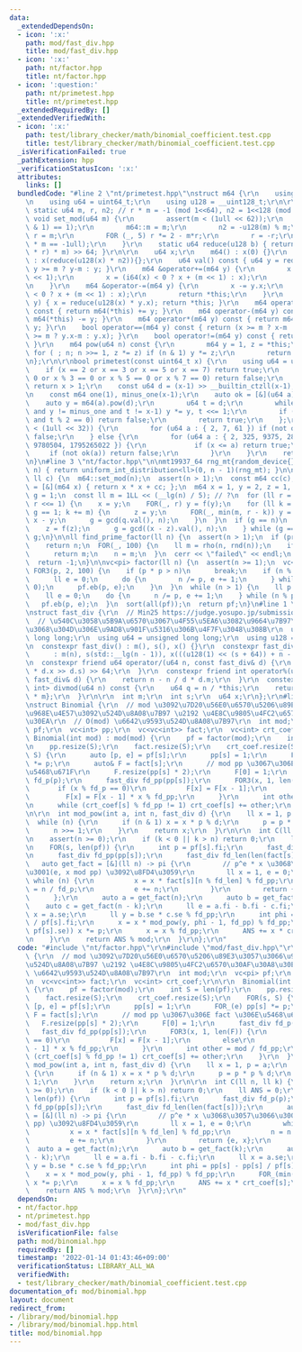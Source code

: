 ```yaml
---
data:
  _extendedDependsOn:
  - icon: ':x:'
    path: mod/fast_div.hpp
    title: mod/fast_div.hpp
  - icon: ':x:'
    path: nt/factor.hpp
    title: nt/factor.hpp
  - icon: ':question:'
    path: nt/primetest.hpp
    title: nt/primetest.hpp
  _extendedRequiredBy: []
  _extendedVerifiedWith:
  - icon: ':x:'
    path: test/library_checker/math/binomial_coefficient.test.cpp
    title: test/library_checker/math/binomial_coefficient.test.cpp
  _isVerificationFailed: true
  _pathExtension: hpp
  _verificationStatusIcon: ':x:'
  attributes:
    links: []
  bundledCode: "#line 2 \"nt/primetest.hpp\"\nstruct m64 {\r\n    using i64 = int64_t;\r\
    \n    using u64 = uint64_t;\r\n    using u128 = __uint128_t;\r\n\r\n    inline\
    \ static u64 m, r, n2; // r * m = -1 (mod 1<<64), n2 = 1<<128 (mod m)\r\n    static\
    \ void set_mod(u64 m) {\r\n        assert(m < (1ull << 62));\r\n        assert((m\
    \ & 1) == 1);\r\n        m64::m = m;\r\n        n2 = -u128(m) % m;\r\n       \
    \ r = m;\r\n        FOR (_, 5) r *= 2 - m*r;\r\n        r = -r;\r\n        assert(r\
    \ * m == -1ull);\r\n    }\r\n    static u64 reduce(u128 b) { return (b + u128(u64(b)\
    \ * r) * m) >> 64; }\r\n\r\n    u64 x;\r\n    m64() : x(0) {}\r\n    m64(u64 x)\
    \ : x(reduce(u128(x) * n2)){};\r\n    u64 val() const { u64 y = reduce(x); return\
    \ y >= m ? y-m : y; }\r\n    m64 &operator+=(m64 y) {\r\n        x += y.x - (m\
    \ << 1);\r\n        x = (i64(x) < 0 ? x + (m << 1) : x);\r\n        return *this;\r\
    \n    }\r\n    m64 &operator-=(m64 y) {\r\n        x -= y.x;\r\n        x = (i64(x)\
    \ < 0 ? x + (m << 1) : x);\r\n        return *this;\r\n    }\r\n    m64 &operator*=(m64\
    \ y) { x = reduce(u128(x) * y.x); return *this; }\r\n    m64 operator+(m64 y)\
    \ const { return m64(*this) += y; }\r\n    m64 operator-(m64 y) const { return\
    \ m64(*this) -= y; }\r\n    m64 operator*(m64 y) const { return m64(*this) *=\
    \ y; }\r\n    bool operator==(m64 y) const { return (x >= m ? x-m : x) == (y.x\
    \ >= m ? y.x-m : y.x); }\r\n    bool operator!=(m64 y) const { return not operator==(y);\
    \ }\r\n    m64 pow(u64 n) const {\r\n        m64 y = 1, z = *this;\r\n       \
    \ for ( ; n; n >>= 1, z *= z) if (n & 1) y *= z;\r\n        return y;\r\n    }\r\
    \n};\r\n\r\nbool primetest(const uint64_t x) {\r\n    using u64 = uint64_t;\r\n\
    \    if (x == 2 or x == 3 or x == 5 or x == 7) return true;\r\n    if (x % 2 ==\
    \ 0 or x % 3 == 0 or x % 5 == 0 or x % 7 == 0) return false;\r\n    if (x < 121)\
    \ return x > 1;\r\n    const u64 d = (x-1) >> __builtin_ctzll(x-1);\r\n    m64::set_mod(x);\r\
    \n    const m64 one(1), minus_one(x-1);\r\n    auto ok = [&](u64 a) {\r\n    \
    \    auto y = m64(a).pow(d);\r\n        u64 t = d;\r\n        while (y != one\
    \ and y != minus_one and t != x-1) y *= y, t <<= 1;\r\n        if (y != minus_one\
    \ and t % 2 == 0) return false;\r\n        return true;\r\n    };\r\n    if (x\
    \ < (1ull << 32)) {\r\n        for (u64 a : { 2, 7, 61 }) if (not ok(a)) return\
    \ false;\r\n    } else {\r\n        for (u64 a : { 2, 325, 9375, 28178, 450775,\
    \ 9780504, 1795265022 }) {\r\n            if (x <= a) return true;\r\n       \
    \     if (not ok(a)) return false;\r\n        }\r\n    }\r\n    return true;\r\
    \n}\n#line 3 \"nt/factor.hpp\"\n\nmt19937_64 rng_mt{random_device{}()};\nll rnd(ll\
    \ n) { return uniform_int_distribution<ll>(0, n - 1)(rng_mt); }\n\nll rho(ll n,\
    \ ll c) {\n  m64::set_mod(n);\n  assert(n > 1);\n  const m64 cc(c);\n  auto f\
    \ = [&](m64 x) { return x * x + cc; };\n  m64 x = 1, y = 2, z = 1, q = 1;\n  ll\
    \ g = 1;\n  const ll m = 1LL << (__lg(n) / 5); // ?\n  for (ll r = 1; g == 1;\
    \ r <<= 1) {\n    x = y;\n    FOR(_, r) y = f(y);\n    for (ll k = 0; k < r and\
    \ g == 1; k += m) {\n      z = y;\n      FOR(_, min(m, r - k)) y = f(y), q *=\
    \ x - y;\n      g = gcd(q.val(), n);\n    }\n  }\n  if (g == n)\n    do {\n  \
    \    z = f(z);\n      g = gcd((x - z).val(), n);\n    } while (g == 1);\n  return\
    \ g;\n}\n\nll find_prime_factor(ll n) {\n  assert(n > 1);\n  if (primetest(n))\n\
    \    return n;\n  FOR(_, 100) {\n    ll m = rho(n, rnd(n));\n    if (primetest(m))\n\
    \      return m;\n    n = m;\n  }\n  cerr << \"failed\" << endl;\n  assert(false);\n\
    \  return -1;\n}\n\nvc<pi> factor(ll n) {\n  assert(n >= 1);\n  vc<pi> pf;\n \
    \ FOR3(p, 2, 100) {\n    if (p * p > n)\n      break;\n    if (n % p == 0) {\n\
    \      ll e = 0;\n      do {\n        n /= p, e += 1;\n      } while (n % p ==\
    \ 0);\n      pf.eb(p, e);\n    }\n  }\n  while (n > 1) {\n    ll p = find_prime_factor(n);\n\
    \    ll e = 0;\n    do {\n      n /= p, e += 1;\n    } while (n % p == 0);\n \
    \   pf.eb(p, e);\n  }\n  sort(all(pf));\n  return pf;\n}\n#line 1 \"mod/fast_div.hpp\"\
    \nstruct fast_div {\r\n  // Min25 https://judge.yosupo.jp/submission/46090\r\n\
    \  // \u540C\u3058\u5B9A\u6570\u3067\u4F55\u5EA6\u3082\u9664\u7B97\u3059\u308B\
    \u3068\u304D\u306E\u9AD8\u901F\u5316\u306B\u4F7F\u3048\u308B\r\n  using i64 =\
    \ long long;\r\n  using u64 = unsigned long long;\r\n  using u128 = __uint128_t;\r\
    \n  constexpr fast_div() : m(), s(), x() {}\r\n  constexpr fast_div(int n)\r\n\
    \      : m(n), s(std::__lg(n - 1)), x(((u128(1) << (s + 64)) + n - 1) / n) {}\r\
    \n  constexpr friend u64 operator/(u64 n, const fast_div& d) {\r\n    return (u128(n)\
    \ * d.x >> d.s) >> 64;\r\n  }\r\n  constexpr friend int operator%(u64 n, const\
    \ fast_div& d) {\r\n    return n - n / d * d.m;\r\n  }\r\n  constexpr std::pair<i64,\
    \ int> divmod(u64 n) const {\r\n    u64 q = n / *this;\r\n    return {q, n - q\
    \ * m};\r\n  }\r\n\r\n  int m;\r\n  int s;\r\n  u64 x;\r\n};\r\n#line 3 \"mod/binomial.hpp\"\
    \nstruct Binomial {\r\n  // mod \u3092\u7D20\u56E0\u6570\u5206\u89E3\u3057\u3066\
    \u968E\u4E57\u3092\u524D\u8A08\u7B97 \u2192 \u4E8C\u9805\u4FC2\u6570\u30AF\u30A8\
    \u30EA\r\n  // O(mod) \u6642\u9593\u524D\u8A08\u7B97\r\n  int mod;\r\n  vc<pi>\
    \ pf;\r\n  vc<int> pp;\r\n  vc<vc<int>> fact;\r\n  vc<int> crt_coef;\r\n\r\n \
    \ Binomial(int mod) : mod(mod) {\r\n    pf = factor(mod);\r\n    int S = len(pf);\r\
    \n    pp.resize(S);\r\n    fact.resize(S);\r\n    crt_coef.resize(S);\r\n    FOR(s,\
    \ S) {\r\n      auto [p, e] = pf[s];\r\n      pp[s] = 1;\r\n      FOR_(e) pp[s]\
    \ *= p;\r\n      auto& F = fact[s];\r\n      // mod pp \u3067\u306E fact \u306E\
    \u5468\u671F\r\n      F.resize(pp[s] * 2);\r\n      F[0] = 1;\r\n      fast_div\
    \ fd_p(p);\r\n      fast_div fd_pp(pp[s]);\r\n      FOR3(x, 1, len(F)) {\r\n \
    \       if (x % fd_p == 0)\r\n          F[x] = F[x - 1];\r\n        else\r\n \
    \         F[x] = F[x - 1] * x % fd_pp;\r\n      }\r\n      int other = mod / fd_pp;\r\
    \n      while (crt_coef[s] % fd_pp != 1) crt_coef[s] += other;\r\n    }\r\n  }\r\
    \n\r\n  int mod_pow(int a, int n, fast_div d) {\r\n    ll x = 1, p = a;\r\n  \
    \  while (n) {\r\n      if (n & 1) x = x * p % d;\r\n      p = p * p % d;\r\n\
    \      n >>= 1;\r\n    }\r\n    return x;\r\n  }\r\n\r\n  int C(ll n, ll k) {\r\
    \n    assert(n >= 0);\r\n    if (k < 0 || k > n) return 0;\r\n    ll ANS = 0;\r\
    \n    FOR(s, len(pf)) {\r\n      int p = pf[s].fi;\r\n      fast_div fd_p(p);\r\
    \n      fast_div fd_pp(pp[s]);\r\n      fast_div fd_len(len(fact[s]));\r\n   \
    \   auto get_fact = [&](ll n) -> pi {\r\n        // p^e * x \u3068\u3057\u3066\
    \u3001(e, x mod pp) \u3092\u8FD4\u3059\r\n        ll x = 1, e = 0;\r\n       \
    \ while (n) {\r\n          x = x * fact[s][n % fd_len] % fd_pp;\r\n          n\
    \ = n / fd_p;\r\n          e += n;\r\n        }\r\n        return {e, x};\r\n\
    \      };\r\n      auto a = get_fact(n);\r\n      auto b = get_fact(k);\r\n  \
    \    auto c = get_fact(n - k);\r\n      ll e = a.fi - b.fi - c.fi;\r\n      ll\
    \ x = a.se;\r\n      ll y = b.se * c.se % fd_pp;\r\n      int phi = pp[s] - pp[s]\
    \ / pf[s].fi;\r\n      x = x * mod_pow(y, phi - 1, fd_pp) % fd_pp;\r\n      FOR_(min(e,\
    \ pf[s].se)) x *= p;\r\n      x = x % fd_pp;\r\n      ANS += x * crt_coef[s];\r\
    \n    }\r\n    return ANS % mod;\r\n  }\r\n};\r\n"
  code: "#include \"nt/factor.hpp\"\r\n#include \"mod/fast_div.hpp\"\r\nstruct Binomial\
    \ {\r\n  // mod \u3092\u7D20\u56E0\u6570\u5206\u89E3\u3057\u3066\u968E\u4E57\u3092\
    \u524D\u8A08\u7B97 \u2192 \u4E8C\u9805\u4FC2\u6570\u30AF\u30A8\u30EA\r\n  // O(mod)\
    \ \u6642\u9593\u524D\u8A08\u7B97\r\n  int mod;\r\n  vc<pi> pf;\r\n  vc<int> pp;\r\
    \n  vc<vc<int>> fact;\r\n  vc<int> crt_coef;\r\n\r\n  Binomial(int mod) : mod(mod)\
    \ {\r\n    pf = factor(mod);\r\n    int S = len(pf);\r\n    pp.resize(S);\r\n\
    \    fact.resize(S);\r\n    crt_coef.resize(S);\r\n    FOR(s, S) {\r\n      auto\
    \ [p, e] = pf[s];\r\n      pp[s] = 1;\r\n      FOR_(e) pp[s] *= p;\r\n      auto&\
    \ F = fact[s];\r\n      // mod pp \u3067\u306E fact \u306E\u5468\u671F\r\n   \
    \   F.resize(pp[s] * 2);\r\n      F[0] = 1;\r\n      fast_div fd_p(p);\r\n   \
    \   fast_div fd_pp(pp[s]);\r\n      FOR3(x, 1, len(F)) {\r\n        if (x % fd_p\
    \ == 0)\r\n          F[x] = F[x - 1];\r\n        else\r\n          F[x] = F[x\
    \ - 1] * x % fd_pp;\r\n      }\r\n      int other = mod / fd_pp;\r\n      while\
    \ (crt_coef[s] % fd_pp != 1) crt_coef[s] += other;\r\n    }\r\n  }\r\n\r\n  int\
    \ mod_pow(int a, int n, fast_div d) {\r\n    ll x = 1, p = a;\r\n    while (n)\
    \ {\r\n      if (n & 1) x = x * p % d;\r\n      p = p * p % d;\r\n      n >>=\
    \ 1;\r\n    }\r\n    return x;\r\n  }\r\n\r\n  int C(ll n, ll k) {\r\n    assert(n\
    \ >= 0);\r\n    if (k < 0 || k > n) return 0;\r\n    ll ANS = 0;\r\n    FOR(s,\
    \ len(pf)) {\r\n      int p = pf[s].fi;\r\n      fast_div fd_p(p);\r\n      fast_div\
    \ fd_pp(pp[s]);\r\n      fast_div fd_len(len(fact[s]));\r\n      auto get_fact\
    \ = [&](ll n) -> pi {\r\n        // p^e * x \u3068\u3057\u3066\u3001(e, x mod\
    \ pp) \u3092\u8FD4\u3059\r\n        ll x = 1, e = 0;\r\n        while (n) {\r\n\
    \          x = x * fact[s][n % fd_len] % fd_pp;\r\n          n = n / fd_p;\r\n\
    \          e += n;\r\n        }\r\n        return {e, x};\r\n      };\r\n    \
    \  auto a = get_fact(n);\r\n      auto b = get_fact(k);\r\n      auto c = get_fact(n\
    \ - k);\r\n      ll e = a.fi - b.fi - c.fi;\r\n      ll x = a.se;\r\n      ll\
    \ y = b.se * c.se % fd_pp;\r\n      int phi = pp[s] - pp[s] / pf[s].fi;\r\n  \
    \    x = x * mod_pow(y, phi - 1, fd_pp) % fd_pp;\r\n      FOR_(min(e, pf[s].se))\
    \ x *= p;\r\n      x = x % fd_pp;\r\n      ANS += x * crt_coef[s];\r\n    }\r\n\
    \    return ANS % mod;\r\n  }\r\n};\r\n"
  dependsOn:
  - nt/factor.hpp
  - nt/primetest.hpp
  - mod/fast_div.hpp
  isVerificationFile: false
  path: mod/binomial.hpp
  requiredBy: []
  timestamp: '2022-01-14 01:43:46+09:00'
  verificationStatus: LIBRARY_ALL_WA
  verifiedWith:
  - test/library_checker/math/binomial_coefficient.test.cpp
documentation_of: mod/binomial.hpp
layout: document
redirect_from:
- /library/mod/binomial.hpp
- /library/mod/binomial.hpp.html
title: mod/binomial.hpp
---
```

